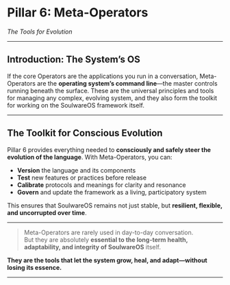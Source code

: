 # Pillar 6: Meta-Operators  
*The Tools for Evolution*

---

## Introduction: The System’s OS

If the core Operators are the applications you run in a conversation, Meta-Operators are the **operating system’s command line**—the master controls running beneath the surface. These are the universal principles and tools for managing any complex, evolving system, and they also form the toolkit for working on the SoulwareOS framework itself.

---

## The Toolkit for Conscious Evolution

Pillar 6 provides everything needed to **consciously and safely steer the evolution of the language**. With Meta-Operators, you can:

- **Version** the language and its components
- **Test** new features or practices before release
- **Calibrate** protocols and meanings for clarity and resonance
- **Govern** and update the framework as a living, participatory system

This ensures that SoulwareOS remains not just stable, but **resilient, flexible, and uncorrupted over time**.

---

> Meta-Operators are rarely used in day-to-day conversation.  
> But they are absolutely **essential to the long-term health, adaptability, and integrity of SoulwareOS** itself.

**They are the tools that let the system grow, heal, and adapt—without losing its essence.**

---
